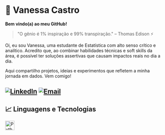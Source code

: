 # 🦋 Vanessa Castro
**Bem vindo(a) ao meu GitHub!**
> "O gênio é 1% inspiração e 99% transpiração." – Thomas Edison ⚡

Oi, eu sou Vanessa, uma estudante de Estatística com alto senso crítico e analítico. Acredito que, ao combinar habilidades técnicas e soft skills da área, é possível ter soluções assertivas que causam impactos reais no dia a dia. 

Aqui compartilho projetos, ideias e experimentos que refletem a minha jornada em dados. Vem comigo!

[![LinkedIn](https://img.shields.io/badge/-LinkedIn-0A66C2?style=for-the-badge&logo=linkedin&logoColor=white)](https://www.linkedin.com/in/vanessa-castro-553997205/)
[![Email](https://img.shields.io/badge/-Email-D14836?style=for-the-badge&logo=gmail&logoColor=white)](mailto:castrovan2001@gmail.com)
---
## 📈 Linguagens e Tecnologias

<!-- Ícones alinhados à esquerda com espaçamento -->
<img align="left" alt="Python" title="Python" width="30px" style="padding-right:10px;" src="https://cdn.jsdelivr.net/gh/devicons/devicon@latest/icons/python/python-original.svg"/>


